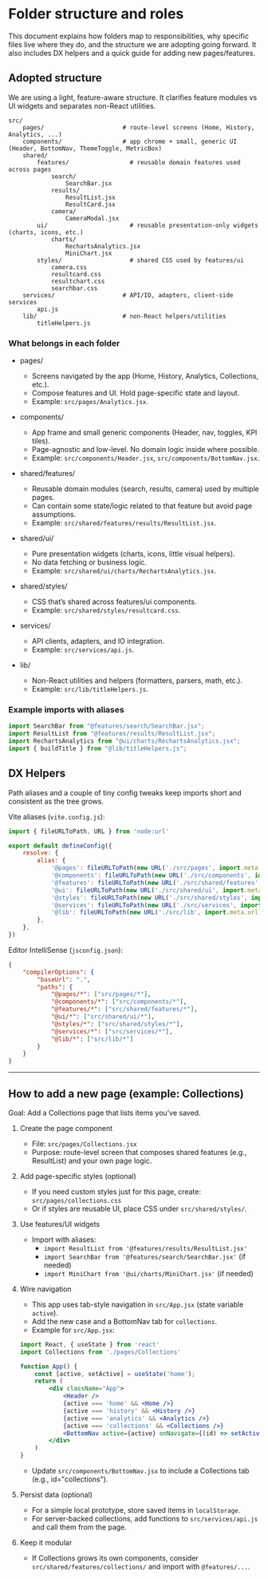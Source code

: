 # Folder structure and roles

This document explains how folders map to responsibilities, why specific files live where they do, and the structure we are adopting going forward. It also includes DX helpers and a quick guide for adding new pages/features.

## Adopted structure

We are using a light, feature-aware structure. It clarifies feature modules vs UI widgets and separates non-React utilities.

```
src/
	pages/                      # route-level screens (Home, History, Analytics, ...)
	components/                 # app chrome + small, generic UI (Header, BottomNav, ThemeToggle, MetricBox)
	shared/
		features/                 # reusable domain features used across pages
			search/
				SearchBar.jsx
			results/
				ResultList.jsx
				ResultCard.jsx
			camera/
				CameraModal.jsx
		ui/                       # reusable presentation-only widgets (charts, icons, etc.)
			charts/
				RechartsAnalytics.jsx
				MiniChart.jsx
		styles/                   # shared CSS used by features/ui
			camera.css
			resultcard.css
			resultchart.css
			searchbar.css
	services/                   # API/IO, adapters, client-side services
		api.js
	lib/                        # non-React helpers/utilities
		titleHelpers.js
```

### What belongs in each folder

- pages/
	- Screens navigated by the app (Home, History, Analytics, Collections, etc.).
	- Compose features and UI. Hold page-specific state and layout.
	- Example: `src/pages/Analytics.jsx`.

- components/
	- App frame and small generic components (Header, nav, toggles, KPI tiles).
	- Page-agnostic and low-level. No domain logic inside where possible.
	- Example: `src/components/Header.jsx`, `src/components/BottomNav.jsx`.

- shared/features/
	- Reusable domain modules (search, results, camera) used by multiple pages.
	- Can contain some state/logic related to that feature but avoid page assumptions.
	- Example: `src/shared/features/results/ResultList.jsx`.

- shared/ui/
	- Pure presentation widgets (charts, icons, little visual helpers).
	- No data fetching or business logic.
	- Example: `src/shared/ui/charts/RechartsAnalytics.jsx`.

- shared/styles/
	- CSS that’s shared across features/ui components.
	- Example: `src/shared/styles/resultcard.css`.

- services/
	- API clients, adapters, and IO integration.
	- Example: `src/services/api.js`.

- lib/
	- Non-React utilities and helpers (formatters, parsers, math, etc.).
	- Example: `src/lib/titleHelpers.js`.

### Example imports with aliases

```js
import SearchBar from "@features/search/SearchBar.jsx";
import ResultList from "@features/results/ResultList.jsx";
import RechartsAnalytics from "@ui/charts/RechartsAnalytics.jsx";
import { buildTitle } from "@lib/titleHelpers.js";
```

## DX Helpers

Path aliases and a couple of tiny config tweaks keep imports short and consistent as the tree grows.

Vite aliases (`vite.config.js`):

```js
import { fileURLToPath, URL } from 'node:url'

export default defineConfig({
	resolve: {
		alias: {
			'@pages': fileURLToPath(new URL('./src/pages', import.meta.url)),
			'@components': fileURLToPath(new URL('./src/components', import.meta.url)),
			'@features': fileURLToPath(new URL('./src/shared/features', import.meta.url)),
			'@ui': fileURLToPath(new URL('./src/shared/ui', import.meta.url)),
			'@styles': fileURLToPath(new URL('./src/shared/styles', import.meta.url)),
			'@services': fileURLToPath(new URL('./src/services', import.meta.url)),
			'@lib': fileURLToPath(new URL('./src/lib', import.meta.url)),
		},
	},
})
```

Editor IntelliSense (`jsconfig.json`):

```json
{
	"compilerOptions": {
		"baseUrl": ".",
		"paths": {
			"@pages/*": ["src/pages/*"],
			"@components/*": ["src/components/*"],
			"@features/*": ["src/shared/features/*"],
			"@ui/*": ["src/shared/ui/*"],
			"@styles/*": ["src/shared/styles/*"],
			"@services/*": ["src/services/*"],
			"@lib/*": ["src/lib/*"]
		}
	}
}
```

---

## How to add a new page (example: Collections)

Goal: Add a Collections page that lists items you’ve saved.

1) Create the page component
	 - File: `src/pages/Collections.jsx`
	 - Purpose: route-level screen that composes shared features (e.g., ResultList) and your own page logic.

2) Add page-specific styles (optional)
	 - If you need custom styles just for this page, create: `src/pages/collections.css`
	 - Or if styles are reusable UI, place CSS under `src/shared/styles/`.

3) Use features/UI widgets
	 - Import with aliases:
		 - `import ResultList from '@features/results/ResultList.jsx'`
		 - `import SearchBar from '@features/search/SearchBar.jsx'` (if needed)
		 - `import MiniChart from '@ui/charts/MiniChart.jsx'` (if needed)

4) Wire navigation
	 - This app uses tab-style navigation in `src/App.jsx` (state variable `active`).
	 - Add the new case and a BottomNav tab for `collections`.
	 - Example for `src/App.jsx`:

	 ```jsx
	 import React, { useState } from 'react'
	 import Collections from './pages/Collections'

	 function App() {
		 const [active, setActive] = useState('home');
		 return (
			 <div className="App">
				 <Header />
				 {active === 'home' && <Home />}
				 {active === 'history' && <History />}
				 {active === 'analytics' && <Analytics />}
				 {active === 'collections' && <Collections />}
				 <BottomNav active={active} onNavigate={(id) => setActive(id)} />
			 </div>
		 )
	 }
	 ```

	 - Update `src/components/BottomNav.jsx` to include a Collections tab (e.g., id="collections").

5) Persist data (optional)
	 - For a simple local prototype, store saved items in `localStorage`.
	 - For server-backed collections, add functions to `src/services/api.js` and call them from the page.

6) Keep it modular
	 - If Collections grows its own components, consider `src/shared/features/collections/` and import with `@features/...`.
